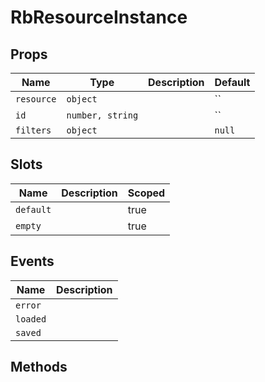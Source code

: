 # RbResourceInstance

> 

## Props

| Name | Type | Description | Default |
| ---- | ---- | ----------- | ------- |
| `resource` | `object` |  | `` |
| `id` | `number, string` |  | `` |
| `filters` | `object` |  | `null` |

## Slots

| Name | Description | Scoped |
| ---- | ----------- | ------ |
| `default` |  | true |
| `empty` |  | true |

## Events

| Name | Description |
| ---- | ----------- |
| `error` |  |
| `loaded` |  |
| `saved` |  |

## Methods
